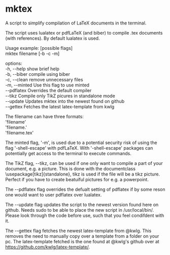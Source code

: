 # mktex
A script to simplify compilation of LaTeX documents in the terminal.

The script uses lualatex or pdfLaTeX (and biber) to compile .tex documents (with references). By default lualatex is used.

Usage example: [possible flags]<br />
  mktex filename [-b -c -m]
  
options: <br />
  -h, --help            show brief help<br />
  -b, --biber           compile using biber<br />
  -c, --clean           remove unnecessary files<br />
  -m, --minted          Use this flag to use minted<br />
  --pdflatex            Overrides the default compiler<br />
  --tikz                Compile only TikZ picures in standalone mode<br />
  --update              Updates mktex into the newest found on github<br />
  --gettex              Fetches the latest latex-template from kwlg<br />
  
The filename can have three formats:<br />
  'filename'<br />
  'filename.'<br />
  'filename.tex'<br />

The minted flag, '-m', is used due to a potential security risk of using the flag '-shell-escape' with pdfLaTeX. With '-shell-escape' packages can potentially get access to the terminal to execute commands. 

The TikZ flag, --tikz, can be used if one only want to compile a part of your document, e.g. a picture. This is done with the documentclass \usepackage[tikz]{standalone}, tikz is used if the file will be a tikz picture. Perfect if you have to create beatuiful pictures for e.g. a powerpoint.

The --pdflatex flag overrides the defualt setting of pdflatex if by some reson one would want to user pdflatex over lualatex.

The --update flag updates the script to the newest version found here on github. Needs sudo to be able to place the new script in /usr/local/bin/. Please look through the code before use, such that you feel condifdent with it.

The --gettex flag fetches the newest latex-template from @kwlg. This removes the need to manually copy over a template from a folder on your pc. The latex-template fetched is the one found at @kwlg's github over at https://github.com/kwlg/latex-template/.
